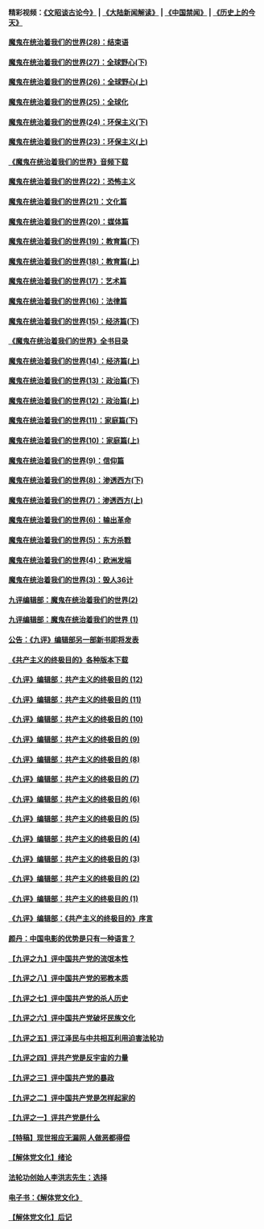 #### 精彩视频：[《文昭谈古论今》](https://github.com/gfw-breaker/wenzhao/blob/master/README.md?t=01052130) | [《大陆新闻解读》](https://github.com/gfw-breaker/ntdtv-comedy/blob/master/README.md?t=01052130) | [《中国禁闻》](https://github.com/gfw-breaker/ntdtv-news/blob/master/README.md?t=01052130) | [《历史上的今天》](https://github.com/gfw-breaker/today-in-history/blob/master/README.md?t=01052130) 

#### [魔鬼在统治着我们的世界(28)：结束语](../pages/nsc422/n10936246.md?t=01052130) 

#### [魔鬼在统治着我们的世界(27)：全球野心(下)](../pages/nsc422/n10928319.md?t=01052130) 

#### [魔鬼在统治着我们的世界(26)：全球野心(上)](../pages/nsc422/n10900318.md?t=01052130) 

#### [魔鬼在统治着我们的世界(25)：全球化](../pages/nsc422/n10788205.md?t=01052130) 

#### [魔鬼在统治着我们的世界(24)：环保主义(下)](../pages/nsc422/n10695307.md?t=01052130) 

#### [魔鬼在统治着我们的世界(23)：环保主义(上)](../pages/nsc422/n10688613.md?t=01052130) 

#### [《魔鬼在统治着我们的世界》音频下载](../pages/nsc422/n10635553.md?t=01052130) 

#### [魔鬼在统治着我们的世界(22)：恐怖主义](../pages/nsc422/n10614727.md?t=01052130) 

#### [魔鬼在统治着我们的世界(21)：文化篇](../pages/nsc422/n10597706.md?t=01052130) 

#### [魔鬼在统治着我们的世界(20)：媒体篇](../pages/nsc422/n10586579.md?t=01052130) 

#### [魔鬼在统治着我们的世界(19)：教育篇(下)](../pages/nsc422/n10564808.md?t=01052130) 

#### [魔鬼在统治着我们的世界(18)：教育篇(上)](../pages/nsc422/n10526970.md?t=01052130) 

#### [魔鬼在统治着我们的世界(17)：艺术篇](../pages/nsc422/n10499093.md?t=01052130) 

#### [魔鬼在统治着我们的世界(16)：法律篇](../pages/nsc422/n10485969.md?t=01052130) 

#### [魔鬼在统治着我们的世界(15)：经济篇(下)](../pages/nsc422/n10469975.md?t=01052130) 

#### [《魔鬼在统治着我们的世界》全书目录](../pages/nsc422/n10464261.md?t=01052130) 

#### [魔鬼在统治着我们的世界(14)：经济篇(上)](../pages/nsc422/n10457370.md?t=01052130) 

#### [魔鬼在统治着我们的世界(13)：政治篇(下)](../pages/nsc422/n10448270.md?t=01052130) 

#### [魔鬼在统治着我们的世界(12)：政治篇(上)](../pages/nsc422/n10444576.md?t=01052130) 

#### [魔鬼在统治着我们的世界(11)：家庭篇(下)](../pages/nsc422/n10440961.md?t=01052130) 

#### [魔鬼在统治着我们的世界(10)：家庭篇(上)](../pages/nsc422/n10435448.md?t=01052130) 

#### [魔鬼在统治着我们的世界(9)：信仰篇](../pages/nsc422/n10432159.md?t=01052130) 

#### [魔鬼在统治着我们的世界(8)：渗透西方(下)](../pages/nsc422/n10429603.md?t=01052130) 

#### [魔鬼在统治着我们的世界(7)：渗透西方(上)](../pages/nsc422/n10426013.md?t=01052130) 

#### [魔鬼在统治着我们的世界(6)：输出革命](../pages/nsc422/n10421536.md?t=01052130) 

#### [魔鬼在统治着我们的世界(5)：东方杀戮](../pages/nsc422/n10417707.md?t=01052130) 

#### [魔鬼在统治着我们的世界(4)：欧洲发端](../pages/nsc422/n10414890.md?t=01052130) 

#### [魔鬼在统治着我们的世界(3)：毁人36计](../pages/nsc422/n10411583.md?t=01052130) 

#### [九评编辑部：魔鬼在统治着我们的世界(2)](../pages/nsc422/n10410036.md?t=01052130) 

#### [九评编辑部：魔鬼在统治着我们的世界 (1)](../pages/nsc422/n10406825.md?t=01052130) 

#### [公告：《九评》编辑部另一部新书即将发表](../pages/nsc422/n10405104.md?t=01052130) 

#### [《共产主义的终极目的》各种版本下载](../pages/nsc422/n10022138.md?t=01052130) 

#### [《九评》编辑部：共产主义的终极目的 (12)](../pages/nsc422/n9933272.md?t=01052130) 

#### [《九评》编辑部：共产主义的终极目的 (11)](../pages/nsc422/n9924973.md?t=01052130) 

#### [《九评》编辑部：共产主义的终极目的 (10)](../pages/nsc422/n9920883.md?t=01052130) 

#### [《九评》编辑部：共产主义的终极目的 (9)](../pages/nsc422/n9916363.md?t=01052130) 

#### [《九评》编辑部：共产主义的终极目的 (8)](../pages/nsc422/n9912488.md?t=01052130) 

#### [《九评》编辑部：共产主义的终极目的 (7)](../pages/nsc422/n9901176.md?t=01052130) 

#### [《九评》编辑部：共产主义的终极目的 (6)](../pages/nsc422/n9899359.md?t=01052130) 

#### [《九评》编辑部：共产主义的终极目的 (5)](../pages/nsc422/n9893174.md?t=01052130) 

#### [《九评》编辑部：共产主义的终极目的 (4)](../pages/nsc422/n9891246.md?t=01052130) 

#### [《九评》编辑部：共产主义的终极目的 (3)](../pages/nsc422/n9879879.md?t=01052130) 

#### [《九评》编辑部：共产主义的终极目的 (2)](../pages/nsc422/n9876205.md?t=01052130) 

#### [《九评》编辑部：共产主义的终极目的 (1)](../pages/nsc422/n9865857.md?t=01052130) 

#### [《九评》编辑部：《共产主义的终极目的》序言](../pages/nsc422/n9862666.md?t=01052130) 

#### [颜丹：中国电影的优势是只有一种语言？](../pages/nsc422/n9583062.md?t=01052130) 

#### [【九评之九】评中国共产党的流氓本性](../pages/nsc422/n737542.md?t=01052130) 

#### [【九评之八】评中国共产党的邪教本质](../pages/nsc422/n735942.md?t=01052130) 

#### [【九评之七】评中国共产党的杀人历史](../pages/nsc422/n733806.md?t=01052130) 

#### [【九评之六】评中国共产党破坏民族文化](../pages/nsc422/n731667.md?t=01052130) 

#### [【九评之五】评江泽民与中共相互利用迫害法轮功](../pages/nsc422/n730058.md?t=01052130) 

#### [【九评之四】评共产党是反宇宙的力量](../pages/nsc422/n727814.md?t=01052130) 

#### [【九评之三】评中国共产党的暴政](../pages/nsc422/n725597.md?t=01052130) 

#### [【九评之二】评中国共产党是怎样起家的](../pages/nsc422/n723946.md?t=01052130) 

#### [【九评之一】评共产党是什么](../pages/nsc422/n722529.md?t=01052130) 

#### [【特稿】现世报应无漏网 人做恶都得偿](../pages/nsc422/n4215167.md?t=01052130) 

#### [【解体党文化】绪论](../pages/nsc422/n1449356.md?t=01052130) 

#### [法轮功创始人李洪志先生：选择](../pages/nsc422/n3580738.md?t=01052130) 

#### [电子书：《解体党文化》](../pages/nsc422/n1573484.md?t=01052130) 

#### [【解体党文化】后记](../pages/nsc422/n1531999.md?t=01052130) 

